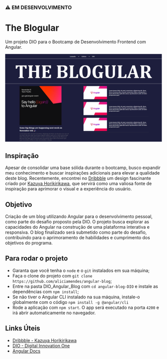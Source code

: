 ### ⚠️ EM DESENVOLVIMENTO

# The Blogular

Um projeto DIO para o Bootcamp de Desenvolvimento Frontend com Angular.

![The Blog design](./src/assets/readme/the_angular.jpeg)

## Inspiração

Apesar de consolidar uma base sólida durante o bootcamp, busco expandir meu conhecimento e buscar inspirações adicionais para elevar a qualidade deste blog. Recentemente, encontrei no [Dribbble](https://dribbble.com/) um design fascinante criado por [Kazuya Horikirikawa](https://dribbble.com/kz18), que servirá como uma valiosa fonte de inspiração para aprimorar o visual e a experiência do usuário.

## Objetivo

Criação de um blog utilizando Angular para o desenvolvimento pessoal, como parte do desafio proposto pela DIO. O projeto busca explorar as capacidades do Angular na construção de uma plataforma interativa e responsiva. O blog finalizado será submetido como parte do desafio, contribuindo para o aprimoramento de habilidades e cumprimento dos objetivos do programa.

## Para rodar o projeto

- Garanta que você tenha o `node` e o `git` instalados em sua máquina;
- Faça o clone do projeto com `git clone https://github.com/aliciamendes/angular-blog`;
- Entre na pasta DIO_Angular_Blog com `cd angular-blog-DIO` e instale as dependências com `npm install`;
- Se não tiver o Angular CLI instalado na sua máquina, instale-o globalmente com o código `npm install -g @angular/cli`
- Rode a aplicação com `npm start`. O app será executado na porta `4200` e irá abrir automaticamente no navegador.

## Links Úteis

- [Dribbble - Kazuya Horikirikawa ](https://dribbble.com/shots/4055335-Blog-Site)
- [DIO - Digital Innovation One](https://www.dio.me/)
- [Angular Docs](https://angular.io/docs)
